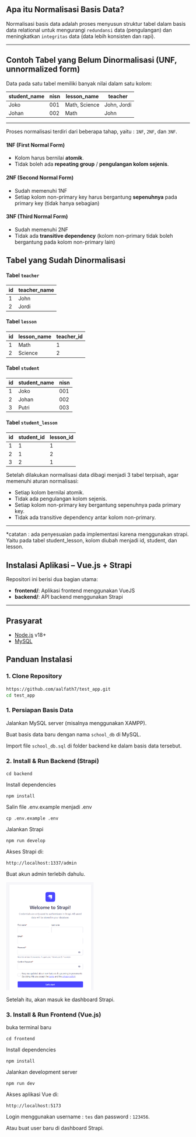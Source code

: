 ## Apa itu Normalisasi Basis Data?

Normalisasi basis data adalah proses menyusun struktur tabel dalam basis data relational untuk mengurangi `redundansi` data (pengulangan) dan meningkatkan `integritas` data (data lebih konsisten dan rapi).

---

## Contoh Tabel yang Belum Dinormalisasi (UNF, unnormalized form)

Data pada satu tabel memiliki banyak nilai dalam satu kolom:

| student_name | nisn | lesson_name   | teacher     |
| ------------ | ---- | ------------- | ----------- |
| Joko         | 001  | Math, Science | John, Jordi |
| Johan        | 002  | Math          | John        |

---

Proses normalisasi terdiri dari beberapa tahap, yaitu : `1NF`, `2NF`, dan `3NF`.

#### 1NF (First Normal Form)

- Kolom harus bernilai **atomik**.
- Tidak boleh ada **repeating group** / **pengulangan kolom sejenis**.

#### 2NF (Second Normal Form)

- Sudah memenuhi 1NF
- Setiap kolom non-primary key harus bergantung **sepenuhnya** pada primary key (tidak hanya sebagian)

#### 3NF (Third Normal Form)

- Sudah memenuhi 2NF
- Tidak ada **transitive dependency** (kolom non-primary tidak boleh bergantung pada kolom non-primary lain)

## Tabel yang Sudah Dinormalisasi

#### Tabel `teacher`

| id  | teacher_name |
| --- | ------------ |
| 1   | John         |
| 2   | Jordi        |

#### Tabel `lesson`

| id  | lesson_name | teacher_id |
| --- | ----------- | ---------- |
| 1   | Math        | 1          |
| 2   | Science     | 2          |

#### Tabel `student`

| id  | student_name | nisn |
| --- | ------------ | ---- |
| 1   | Joko         | 001  |
| 2   | Johan        | 002  |
| 3   | Putri        | 003  |

#### Tabel `student_lesson`

| id  | student_id | lesson_id |
| --- | ---------- | --------- |
| 1   | 1          | 1         |
| 2   | 1          | 2         |
| 3   | 2          | 1         |

Setelah dilakukan normalisasi data dibagi menjadi 3 tabel terpisah, agar memenuhi aturan normalisasi:

- Setiap kolom bernilai atomik.
- Tidak ada pengulangan kolom sejenis.
- Setiap kolom non-primary key bergantung sepenuhnya pada primary key.
- Tidak ada transitive dependency antar kolom non-primary.

---

\*catatan : ada penyesuaian pada implementasi karena menggunakan strapi. Yaitu pada tabel student_lesson, kolom diubah menjadi id, student, dan lesson.

## Instalasi Aplikasi – Vue.js + Strapi

Repositori ini berisi dua bagian utama:

- **frontend/**: Aplikasi frontend menggunakan VueJS
- **backend/**: API backend menggunakan Strapi

---

## Prasyarat

- [Node.js](https://nodejs.org/) v18+
- [MySQL](https://www.mysql.com/)

## Panduan Instalasi

### 1. Clone Repository

```bash
https://github.com/aalfath7/test_app.git
cd test_app
```

### 1. Persiapan Basis Data

Jalankan MySQL server (misalnya menggunakan XAMPP).

Buat basis data baru dengan nama `school_db` di MySQL.

Import file `school_db.sql` di folder backend ke dalam basis data tersebut.

### 2. Install & Run Backend (Strapi)

```
cd backend
```

Install dependencies

```
npm install
```

Salin file .env.example menjadi .env

```
cp .env.example .env
```

Jalankan Strapi

```
npm run develop
```

Akses Strapi di:

```
http://localhost:1337/admin
```

Buat akun admin terlebih dahulu.

<img src="strapi-regis.png" alt="Daftar Akun Admin" width="240"/>

Setelah itu, akan masuk ke dashboard Strapi.

### 3. Install & Run Frontend (Vue.js)

buka terminal baru

```
cd frontend
```

Install dependencies

```
npm install
```

Jalankan development server

```
npm run dev
```

Akses aplikasi Vue di:

```
http://localhost:5173
```

Login menggunakan username : `tes` dan password : `123456`.

Atau buat user baru di dashboard Strapi.
